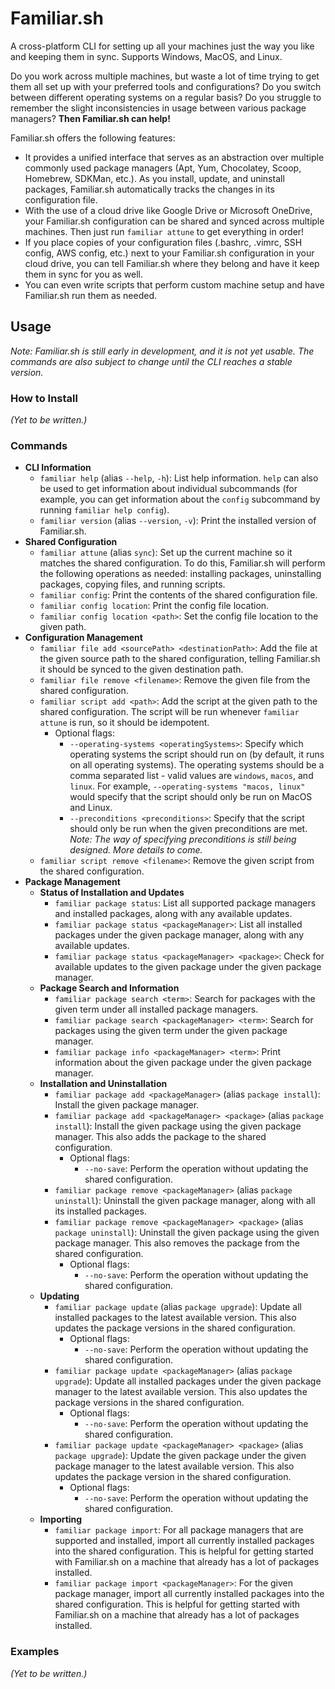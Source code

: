 # Familiar.sh

A cross-platform CLI for setting up all your machines just the way you like and keeping them in sync. Supports Windows, MacOS, and Linux.

Do you work across multiple machines, but waste a lot of time trying to get them all set up with your preferred tools and configurations? Do you switch between different operating systems on a regular basis? Do you struggle to remember the slight inconsistencies in usage between various package managers? **Then Familiar.sh can help!**

Familiar.sh offers the following features:

- It provides a unified interface that serves as an abstraction over multiple commonly used package managers (Apt, Yum, Chocolatey, Scoop, Homebrew, SDKMan, etc.). As you install, update, and uninstall packages, Familiar.sh automatically tracks the changes in its configuration file.
- With the use of a cloud drive like Google Drive or Microsoft OneDrive, your Familiar.sh configuration can be shared and synced across multiple machines. Then just run `familiar attune` to get everything in order!
- If you place copies of your configuration files (.bashrc, .vimrc, SSH config, AWS config, etc.) next to your Familiar.sh configuration in your cloud drive, you can tell Familiar.sh where they belong and have it keep them in sync for you as well.
- You can even write scripts that perform custom machine setup and have Familiar.sh run them as needed.

## Usage

_Note: Familiar.sh is still early in development, and it is not yet usable. The commands are also subject to change until the CLI reaches a stable version._

### How to Install

_(Yet to be written.)_

### Commands

- **CLI Information**
  - `familiar help` (alias `--help`, `-h`): List help information. `help` can also be used to get information about individual subcommands (for example, you can get information about the `config` subcommand by running `familiar help config`).
  - `familiar version` (alias `--version`, `-v`): Print the installed version of Familiar.sh.
- **Shared Configuration**
  - `familiar attune` (alias `sync`): Set up the current machine so it matches the shared configuration. To do this, Familiar.sh will perform the following operations as needed: installing packages, uninstalling packages, copying files, and running scripts.
  - `familiar config`: Print the contents of the shared configuration file.
  - `familiar config location`: Print the config file location.
  - `familiar config location <path>`: Set the config file location to the given path.
- **Configuration Management**
  - `familiar file add <sourcePath> <destinationPath>`: Add the file at the given source path to the shared configuration, telling Familiar.sh it should be synced to the given destination path.
  - `familiar file remove <filename>`: Remove the given file from the shared configuration.
  - `familiar script add <path>`: Add the script at the given path to the shared configuration. The script will be run whenever `familiar attune` is run, so it should be idempotent.
    - Optional flags:
      - `--operating-systems <operatingSystems>`: Specify which operating systems the script should run on (by default, it runs on all operating systems). The operating systems should be a comma separated list - valid values are `windows`, `macos`, and `linux`. For example, `--operating-systems "macos, linux"` would specify that the script should only be run on MacOS and Linux.
      - `--preconditions <preconditions>`: Specify that the script should only be run when the given preconditions are met. _Note: The way of specifying preconditions is still being designed. More details to come._
  - `familiar script remove <filename>`: Remove the given script from the shared configuration.
- **Package Management**
  - **Status of Installation and Updates**
    - `familiar package status`: List all supported package managers and installed packages, along with any available updates.
    - `familiar package status <packageManager>`: List all installed packages under the given package manager, along with any available updates.
    - `familiar package status <packageManager> <package>`: Check for available updates to the given package under the given package manager.
  - **Package Search and Information**
    - `familiar package search <term>`: Search for packages with the given term under all installed package managers.
    - `familiar package search <packageManager> <term>`: Search for packages using the given term under the given package manager.
    - `familiar package info <packageManager> <term>`: Print information about the given package under the given package manager.
  - **Installation and Uninstallation**
    - `familiar package add <packageManager>` (alias `package install`): Install the given package manager.
    - `familiar package add <packageManager> <package>` (alias `package install`): Install the given package using the given package manager. This also adds the package to the shared configuration.
      - Optional flags:
        - `--no-save`: Perform the operation without updating the shared configuration.
    - `familiar package remove <packageManager>` (alias `package uninstall`): Uninstall the given package manager, along with all its installed packages.
    - `familiar package remove <packageManager> <package>` (alias `package uninstall`): Uninstall the given package using the given package manager. This also removes the package from the shared configuration.
      - Optional flags:
        - `--no-save`: Perform the operation without updating the shared configuration.
  - **Updating**
    - `familiar package update` (alias `package upgrade`): Update all installed packages to the latest available version. This also updates the package versions in the shared configuration.
      - Optional flags:
        - `--no-save`: Perform the operation without updating the shared configuration.
    - `familiar package update <packageManager>` (alias `package upgrade`): Update all installed packages under the given package manager to the latest available version. This also updates the package versions in the shared configuration.
      - Optional flags:
        - `--no-save`: Perform the operation without updating the shared configuration.
    - `familiar package update <packageManager> <package>` (alias `package upgrade`): Update the given package under the given package manager to the latest available version. This also updates the package version in the shared configuration.
      - Optional flags:
        - `--no-save`: Perform the operation without updating the shared configuration.
  - **Importing**
    - `familiar package import`: For all package managers that are supported and installed, import all currently installed packages into the shared configuration. This is helpful for getting started with Familiar.sh on a machine that already has a lot of packages installed.
    - `familiar package import <packageManager>`: For the given package manager, import all currently installed packages into the shared configuration. This is helpful for getting started with Familiar.sh on a machine that already has a lot of packages installed.

### Examples

_(Yet to be written.)_

